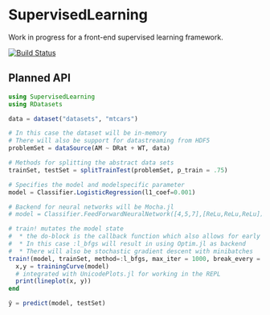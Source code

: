 # SupervisedLearning

Work in progress for a front-end supervised learning framework.

[![Build Status](https://travis-ci.org/Evizero/SupervisedLearning.jl.svg?branch=master)](https://travis-ci.org/Evizero/SupervisedLearning.jl)

## Planned API

```Julia
using SupervisedLearning
using RDatasets

data = dataset("datasets", "mtcars")

# In this case the dataset will be in-memory
# There will also be support for datastreaming from HDF5
problemSet = dataSource(AM ~ DRat + WT, data)

# Methods for splitting the abstract data sets
trainSet, testSet = splitTrainTest(problemSet, p_train = .75)

# Specifies the model and modelspecific parameter
model = Classifier.LogisticRegression(l1_coef=0.001)

# Backend for neural networks will be Mocha.jl
# model = Classifier.FeedForwardNeuralNetwork([4,5,7],[ReLu,ReLu,ReLu])

# train! mutates the model state
#  * the do-block is the callback function which also allows for early stopping
#  * In this case :l_bfgs will result in using Optim.jl as backend
#  * There will also be stochastic gradient descent with minibatches
train!(model, trainSet, method=:l_bfgs, max_iter = 1000, break_every = 100) do
  x,y = trainingCurve(model)
  # integrated with UnicodePlots.jl for working in the REPL
  print(lineplot(x, y))
end

ŷ = predict(model, testSet)
```
